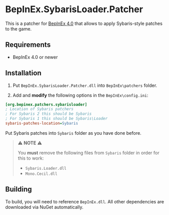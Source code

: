# BepInEx.SybarisLoader.Patcher


This is a patcher for [BepInEx 4.0](https://github.com/BepInEx/BepInEx) that allows to apply Sybaris-style patches to the game.  

## Requirements

* BepInEx 4.0 or newer

## Installation

1. Put `BepInEx.SybarisLoader.Patcher.dll` into `BepInEx\patchers` folder.  

2. Add and **modify** the following options in the `BepInEx\config.ini`:
  
  ```ini
  [org.bepinex.patchers.sybarisloader]
  ; Location of Sybaris patchers
  ; For Sybaris 2 this should be Sybaris
  ; For Sybaris 1 this should be Sybaris\Loader
  sybaris-patches-location=Sybaris
  ```


Put Sybaris patches into `Sybaris` folder as you have done before.

> ⚠️ **NOTE** ⚠️
> 
> You **must** remove the following files from `Sybaris` folder in order for this to work:
> * `Sybaris.Loader.dll`
> * `Mono.Cecil.dll`


## Building

To build, you will need to reference `BepInEx.dll`. All other dependencies are downloaded via NuGet automatically.